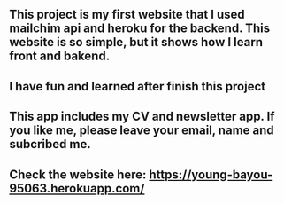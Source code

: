 ## This project is my first website that I used mailchim api and heroku for the backend. This website is so simple, but it shows how I learn front and bakend. 
## I have fun and learned after finish this project 
## This app includes my CV and newsletter app. If you like me, please leave your email, name and subcribed me.  
## Check the website here: https://young-bayou-95063.herokuapp.com/
